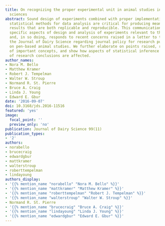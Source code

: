 ```yaml
---
title: On recognizing the proper experimental unit in animal studies in the dairy
  sciences
abstract: Sound design of experiments combined with proper implementation of appropriate
  statistical methods for data analysis are critical for producing meaningful scientific
  results that are both replicable and reproducible. This communication addresses
  specific aspects of design and analysis of experiments relevant to the dairy sciences
  and, in so doing, responds to recent concerns raised in a letter to the editor of
  the Journal of Dairy Science regarding journal policy for research publications
  on pen-based animal studies. We further elaborate on points raised, rectify interpretation
  of important concepts, and show how aspects of statistical inference and elicitation
  of research conclusions are affected.
author_names:
- Nora M. Bello
- Matthew Kramer
- Robert J. Tempelman
- Walter W. Stroup
- Normand R. St. Pierre
- Bruce A. Craig
- Linda J. Young
- Edward E. Gbur
date: '2016-09-07'
doi: 10.3168/jds.2016-11516
featured: 'yes'
image:
  focal_point: ''
  preview_only: 'no'
publication: Journal of Dairy Science 99(11)
publication_types:
- '2'
authors:
- norabello
- brucecraig
- edwardgbur
- mattkramer
- walterstroup
- roberttempelman
- lindayoung
authors_display:
- '{{% mention_name "norabello" "Nora M. Bello" %}}'
- '{{% mention_name "mattkramer" "Matthew Kramer" %}}'
- '{{% mention_name "roberttempelman" "Robert J. Tempelman" %}}'
- '{{% mention_name "walterstroup" "Walter W. Stroup" %}}'
- Normand R. St. Pierre
- '{{% mention_name "brucecraig" "Bruce A. Craig" %}}'
- '{{% mention_name "lindayoung" "Linda J. Young" %}}'
- '{{% mention_name "edwardgbur" "Edward E. Gbur" %}}'
---
```


